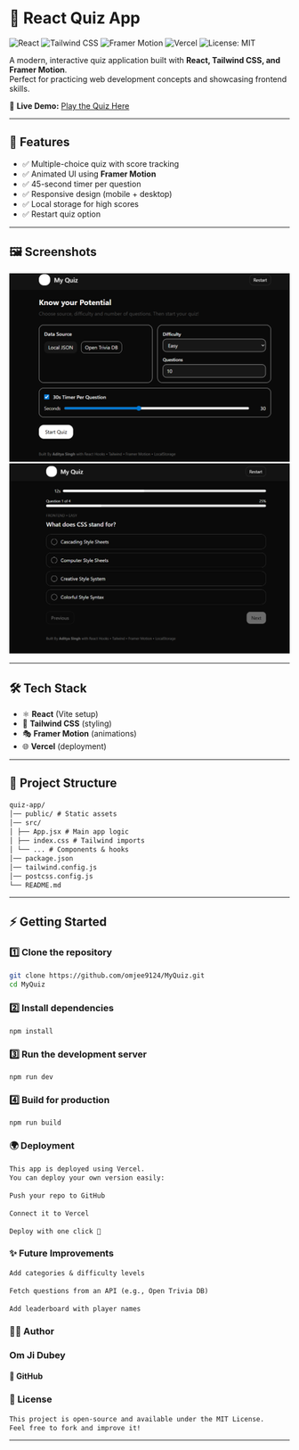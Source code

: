 # 🎯 React Quiz App

![React](https://img.shields.io/badge/React-18.0-blue?logo=react)
![Tailwind CSS](https://img.shields.io/badge/TailwindCSS-3.0-38B2AC?logo=tailwindcss)
![Framer Motion](https://img.shields.io/badge/FramerMotion-Animation-ff69b4?logo=framer)
![Vercel](https://img.shields.io/badge/Deployed-Vercel-black?logo=vercel)
![License: MIT](https://img.shields.io/badge/License-MIT-green.svg)

A modern, interactive quiz application built with **React, Tailwind CSS, and Framer Motion**.  
Perfect for practicing web development concepts and showcasing frontend skills.  

🚀 **Live Demo:** [Play the Quiz Here](https://myquiz-ashen.vercel.app)

---

## 📌 Features
- ✅ Multiple-choice quiz with score tracking  
- ✅ Animated UI using **Framer Motion**  
- ✅ 45-second timer per question  
- ✅ Responsive design (mobile + desktop)  
- ✅ Local storage for high scores  
- ✅ Restart quiz option  

---

## 🖼️ Screenshots


![Home Screen](./Screenshots/Home%20Page.png.png)  
![Quiz Question](./Screenshots/Quiz%20Page.png.png)    

---

## 🛠️ Tech Stack
- ⚛️ **React** (Vite setup)  
- 🎨 **Tailwind CSS** (styling)  
- 🎭 **Framer Motion** (animations)  
- 🌐 **Vercel** (deployment)  

---


## 📂 Project Structure
```
quiz-app/
│── public/ # Static assets
│── src/
│ ├── App.jsx # Main app logic
│ ├── index.css # Tailwind imports
│ └── ... # Components & hooks
│── package.json
│── tailwind.config.js
│── postcss.config.js
└── README.md

```
---

## ⚡ Getting Started

### 1️⃣ Clone the repository
```bash
git clone https://github.com/omjee9124/MyQuiz.git
cd MyQuiz
```
### 2️⃣ Install dependencies
```
npm install
```
### 3️⃣ Run the development server
```
npm run dev
```
### 4️⃣ Build for production

```
npm run build
```

### 🌍 Deployment

```
This app is deployed using Vercel.
You can deploy your own version easily:

Push your repo to GitHub

Connect it to Vercel

Deploy with one click 🚀
```
### ✨ Future Improvements

```
Add categories & difficulty levels

Fetch questions from an API (e.g., Open Trivia DB)

Add leaderboard with player names
```
### 👨‍💻 Author

### Om Ji Dubey

#### 📌 GitHub

### 📜 License
```
This project is open-source and available under the MIT License.
Feel free to fork and improve it!
```
---

